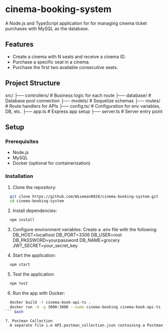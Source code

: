 # cinema-booking-system
A Node.js and TypeScript application for for managing cinema ticket purchases with MySQL as the database. 

## Features
- Create a cinema with N seats and receive a cinema ID.
- Purchase a specific seat in a cinema.
- Purchase the first two available consecutive seats.


## Project Structure
src/ 
├── controllers/ # Business logic for each route 
├── database/ # Database pool connection
├── models/ # Sequelize schemas 
├── routes/ # Route handlers for APIs 
├── config.ts/ # Configuration for env variables, DB, etc. 
├── app.ts # Express app setup ├── server.ts # Server entry point


## Setup

### Prerequisites
- Node.js
- MySQL
- Docker (optional for containerization)

### Installation
1. Clone the repository:
``` bash
  git clone https://github.com/Wiseman8828/cinema-booking-system.git
  cd cinema-booking-system
```

2. Install dependencies:
``` bash
  npm install
```
3. Configure environment variables: Create a .env file with the following:
  DB_HOST=localhost
  DB_PORT=3306
  DB_USER=root
  DB_PASSWORD=yourpassword
  DB_NAME=grocery
  JWT_SECRET=your_secret_key

4. Start the application:
``` bash
  npm start
```

5. Test the application:
``` bash
  npm test
```

6. Run the app with Docker:
``` bash
  docker build -t cinema-book-api-ts .
  docker run -d -p 3000:3000 --name cinema-booking cinema-book-api-ts
``` bash

7. Postman Collection
  A separate file i.e API.postman_collection.json containing a Postman collection of all the APIs is included in the project. You can import it into Postman for quick and easy testing of all endpoints.
